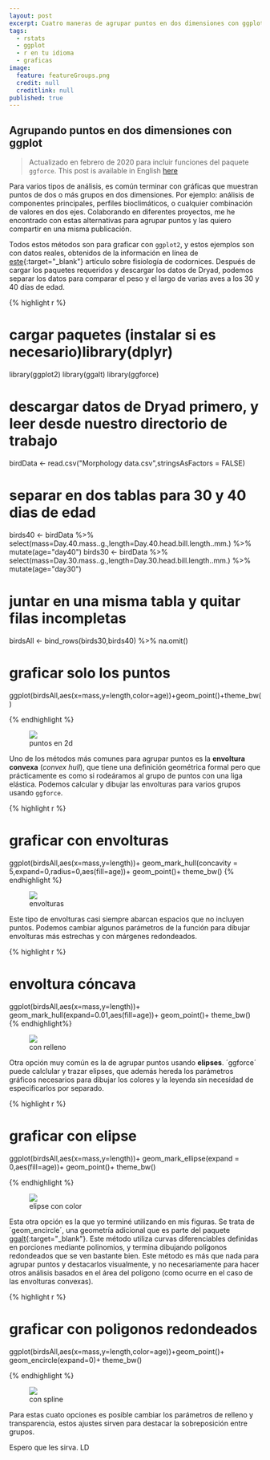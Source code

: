 ```yaml
---
layout: post
excerpt: Cuatro maneras de agrupar puntos en dos dimensiones con ggplot.
tags:
  - rstats
  - ggplot
  - r en tu idioma
  - graficas
image:
  feature: featureGroups.png
  credit: null
  creditlink: null
published: true
---
```

## Agrupando puntos en dos dimensiones con ggplot

> Actualizado en febrero de 2020 para incluir funciones del paquete `ggforce`.
> This post is available in English [here](http://luisdva.github.io/rstats/Grouping-points/ "Anglais")

Para varios tipos de análisis, es común terminar con gráficas que muestran puntos de dos o más grupos en dos dimensiones. Por ejemplo: análisis de componentes principales, perfiles bioclimáticos, o cualquier combinación de valores en dos ejes. Colaborando en diferentes proyectos, me he encontrado con estas alternativas para agrupar puntos y las quiero compartir en una misma publicación.

Todos estos métodos son para graficar con `ggplot2`, y estos ejemplos son con datos reales, obtenidos de la información en línea de [este](http://www.journals.uchicago.edu/doi/10.1086/688383 "codorniz"){:target="_blank"} artículo sobre fisiología de codornices. Después de cargar los paquetes requeridos y descargar los datos de Dryad, podemos separar los datos para comparar el peso y el largo de varias aves a los 30 y 40 días de edad. 

{% highlight r %}

# cargar paquetes (instalar si es necesario)library(dplyr)
library(ggplot2)
library(ggalt)
library(ggforce)

# descargar datos de Dryad primero, y leer desde nuestro directorio de trabajo
birdData <- read.csv("Morphology data.csv",stringsAsFactors = FALSE)
# separar en dos tablas para 30 y 40 dias de edad
birds40 <- birdData %>% select(mass=Day.40.mass..g.,length=Day.40.head.bill.length..mm.) %>% mutate(age="day40")
birds30 <- birdData %>% select(mass=Day.30.mass..g.,length=Day.30.head.bill.length..mm.) %>% mutate(age="day30")
# juntar en una misma tabla y quitar filas incompletas
birdsAll <- bind_rows(birds30,birds40) %>% na.omit()

# graficar solo los puntos
  ggplot(birdsAll,aes(x=mass,y=length,color=age))+geom_point()+theme_bw()
  
{% endhighlight %}

<figure>
    <a href="/images/pointsonly.png"><img src="/images/pointsonly.png"></a>
        <figcaption>puntos en 2d</figcaption>
</figure>

Uno de los métodos más comunes para agrupar puntos es la **envoltura convexa** (_convex hull_), que tiene una definición geométrica formal pero que prácticamente es como si rodeáramos al grupo de puntos con una liga elástica. Podemos calcular y dibujar las envolturas para varios grupos usando `ggforce`.

{% highlight r %}

# graficar con envolturas
ggplot(birdsAll,aes(x=mass,y=length))+
  geom_mark_hull(concavity = 5,expand=0,radius=0,aes(fill=age))+
  geom_point()+
  theme_bw()
{% endhighlight %}

<figure>
    <a href="/images/chullsimg.png"><img src="/images/chullsimg.png"></a>
        <figcaption>envolturas</figcaption>
</figure>

Este tipo de envolturas casi siempre abarcan espacios que no incluyen puntos. Podemos cambiar algunos parámetros de la función para dibujar envolturas más estrechas y con márgenes redondeados.

{% highlight r %}
# envoltura cóncava
ggplot(birdsAll,aes(x=mass,y=length))+
  geom_mark_hull(expand=0.01,aes(fill=age))+
  geom_point()+
  theme_bw()
{% endhighlight%}

<figure>
    <a href="/images/gghull.png"><img src="/images/gghull.png"></a>
        <figcaption>con relleno</figcaption>
</figure>


Otra opción muy común es la de agrupar puntos usando **elipses**. ´ggforce´ puede calclular y trazar elipses, que además hereda los parámetros gráficos necesarios para dibujar los colores y la leyenda sin necesidad de especificarlos por separado.

{% highlight r %}
# graficar con elipse
ggplot(birdsAll,aes(x=mass,y=length))+
  geom_mark_ellipse(expand = 0,aes(fill=age))+
  geom_point()+
  theme_bw()
  
{% endhighlight %}

<figure>
    <a href="/images/elips.png"><img src="/images/elips.png"></a>
        <figcaption>elipse con color</figcaption>
</figure>

Esta otra opción es la que yo terminé utilizando en mis figuras. Se trata de  ´geom_encircle´, una geometría adicional que es parte del paquete [ggalt](https://github.com/hrbrmstr/ggalt){:target="_blank"}. Este método utiliza curvas diferenciables definidas en porciones mediante polinomios, y termina dibujando polígonos redondeados que se ven bastante bien. Este método es más que nada para agrupar puntos y destacarlos visualmente, y no necesariamente para hacer otros análisis basados en el área del polígono (como ocurre en el caso de las envolturas convexas). 

{% highlight r %}
# graficar con poligonos redondeados
  ggplot(birdsAll,aes(x=mass,y=length,color=age))+geom_point()+
  geom_encircle(expand=0)+ theme_bw()

{% endhighlight %}

<figure>
    <a href="/images/encircle.png"><img src="/images/encircle.png"></a>
        <figcaption>con spline</figcaption>
</figure>


Para estas cuato opciones es posible cambiar los parámetros de relleno y transparencia, estos ajustes sirven para destacar la sobreposición entre grupos.

Espero que les sirva.
LD
